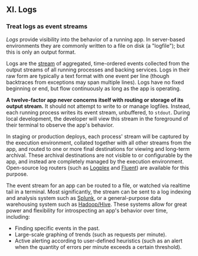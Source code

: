 ## XI. Logs
### Treat logs as event streams

*Logs* provide visibility into the behavior of a running app.  In server-based environments they are commonly written to a file on disk (a "logfile"); but this is only an output format.

Logs are the [stream](http://adam.heroku.com/past/2011/4/1/logs_are_streams_not_files/) of aggregated, time-ordered events collected from the output streams of all running processes and backing services.  Logs in their raw form are typically a text format with one event per line (though backtraces from exceptions may span multiple lines).  Logs have no fixed beginning or end, but flow continuously as long as the app is operating.

**A twelve-factor app never concerns itself with routing or storage of its output stream.**  It should not attempt to write to or manage logfiles.  Instead, each running process writes its event stream, unbuffered, to `stdout`.  During local development, the developer will view this stream in the foreground of their terminal to observe the app's behavior.

In staging or production deploys, each process' stream will be captured by the execution environment, collated together with all other streams from the app, and routed to one or more final destinations for viewing and long-term archival.  These archival destinations are not visible to or configurable by the app, and instead are completely managed by the execution environment.  Open-source log routers (such as [Logplex](https://github.com/heroku/logplex) and [Fluent](https://github.com/fluent/fluentd)) are available for this purpose.  

The event stream for an app can be routed to a file, or watched via realtime tail in a terminal.  Most significantly, the stream can be sent to a log indexing and analysis system such as [Splunk](http://www.splunk.com/), or a general-purpose data warehousing system such as [Hadoop/Hive](http://hive.apache.org/).  These systems allow for great power and flexibility for introspecting an app's behavior over time, including:

* Finding specific events in the past.
* Large-scale graphing of trends (such as requests per minute).
* Active alerting according to user-defined heuristics (such as an alert when the quantity of errors per minute exceeds a certain threshold).

